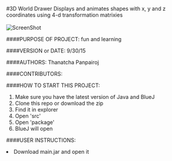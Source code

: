 #3D World Drawer
Displays and animates shapes with x, y and z coordinates using 4-d transformation matrixies
<br>
<br>
![ScreenShot](http://imgur.com/pJFMEE9.png)
<br>

####PURPOSE OF PROJECT: 
fun and learning

####VERSION or DATE: 
9/30/15

####AUTHORS: 
Thanatcha Panpairoj

####CONTRIBUTORS:

####HOW TO START THIS PROJECT: 
<ol>
<li>Make sure you have the latest version of Java and BlueJ</li>
<li>Clone this repo or download the zip</li>
<li>Find it in explorer</li>
<li>Open 'src'</li>
<li>Open 'package'</li>
<li>BlueJ will open</li>
</ol>

####USER INSTRUCTIONS: 
<li>Download main.jar and open it</li>

